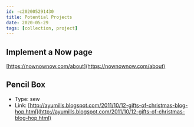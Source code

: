```yaml
---
id: -c202005291430
title: Potential Projects
date: 2020-05-29
tags: [collection, project]
---
```


## Implement a Now page
[https://nownownow.com/about](https://nownownow.com/about)

## Pencil Box
- Type: sew
- Link: [http://ayumills.blogspot.com/2011/10/12-gifts-of-christmas-blog-hop.html](http://ayumills.blogspot.com/2011/10/12-gifts-of-christmas-blog-hop.html)

